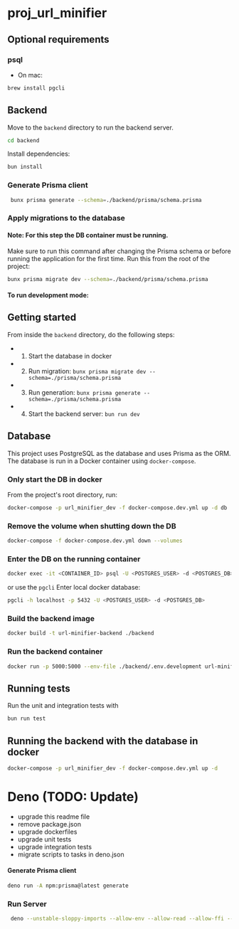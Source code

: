 # proj_url_minifier

## Optional requirements

### psql

- On mac:

```bash
brew install pgcli
```

## Backend

Move to the `backend` directory to run the backend server.

```bash
cd backend
```

Install dependencies:

```bash
bun install
```

### Generate Prisma client

```bash
 bunx prisma generate --schema=./backend/prisma/schema.prisma
```

### Apply migrations to the database

#### Note: For this step the DB container must be running.

Make sure to run this command after changing the Prisma schema or before running the application for the first time.
Run this from the root of the project:

```bash
bunx prisma migrate dev --schema=./backend/prisma/schema.prisma
```

#### To run development mode:

## Getting started

From inside the `backend` directory, do the following steps:

- 1. Start the database in docker
- 2. Run migration: `bunx prisma migrate dev --schema=./prisma/schema.prisma`
- 3. Run generation: `bunx prisma generate --schema=./prisma/schema.prisma`
- 4. Start the backend server: `bun run dev`



## Database

This project uses PostgreSQL as the database and uses Prisma as the ORM.
The database is run in a Docker container using `docker-compose`.

### Only start the DB in docker

From the project's root directory, run:

```bash
docker-compose -p url_minifier_dev -f docker-compose.dev.yml up -d db
```

### Remove the volume when shutting down the DB

```bash
docker-compose -f docker-compose.dev.yml down --volumes
```

### Enter the DB on the running container

```bash
docker exec -it <CONTAINER_ID> psql -U <POSTGRES_USER> -d <POSTGRES_DB>
```

or use the `pgcli`
Enter local docker database:

```bash
pgcli -h localhost -p 5432 -U <POSTGRES_USER> -d <POSTGRES_DB>
```

### Build the backend image

```bash
docker build -t url-minifier-backend ./backend
```

### Run the backend container

```bash
docker run -p 5000:5000 --env-file ./backend/.env.development url-minifier-backend
```
## Running tests
Run the unit and integration tests with
```bash
bun run test
```

## Running the backend with the database in docker

```bash
docker-compose -p url_minifier_dev -f docker-compose.dev.yml up -d
```

# Deno (TODO: Update)

- upgrade this readme file
- remove package.json
- upgrade dockerfiles
- upgrade unit tests
- upgrade integration tests
- migrate scripts to tasks in deno.json

#### Generate Prisma client
```bash
deno run -A npm:prisma@latest generate
```

### Run Server
```bash
 deno --unstable-sloppy-imports --allow-env --allow-read --allow-ffi --allow-net ./src/server.ts
```
